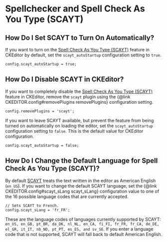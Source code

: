 <!--
Copyright (c) 2003-2015, CKSource - Frederico Knabben. All rights reserved.
For licensing, see LICENSE.md.
-->

# Spellchecker and Spell Check As You Type (SCAYT)


## How Do I Set SCAYT to Turn On Automatically?

If you want to turn on the [Spell Check As You Type (SCAYT)](#!/guide/user_spell_checking) feature in CKEditor by default, set the `scayt_autoStartup` configuration setting to `true`.

	config.scayt_autoStartup = true;


## How Do I Disable SCAYT in CKEditor?

If you want to completely disable the [Spell Check As You Type (SCAYT)](#!/guide/user_spell_checking) feature in CKEditor, remove the `scayt` plugin using the {@link CKEDITOR.config#removePlugins removePlugins} configuration setting.

	config.removePlugins = 'scayt';

If you want to leave SCAYT available, but prevent the feature from being turned on automatically on loading the editor, set the `scayt_autoStartup` configuration setting to `false`. This is the default value for CKEditor configuration.

	config.scayt_autoStartup = false;


## How Do I Change the Default Language for Spell Check As You Type (SCAYT)?

By default [SCAYT](#!/guide/user_spell_checking-section-1) treats the text written in the editor as American English (`en_US`). If you want to change the default SCAYT language, set the {@link CKEDITOR.config#scayt_sLang scayt_sLang} configuration value to one of the 16 possible language codes that are currently accepted.

	// Sets SCAYT to French.
	config.scayt_sLang = 'fr_FR';

These are the language codes of languages currently supported by SCAYT: `en_US, en_GB, pt_BR, da_DK, nl_NL, en_CA, fi_FI, fr_FR, fr_CA, de_DE, el_GR, it_IT, nb_NO, pt_PT, es_ES, and sv_SE`. If you enter a language code that is not supported, SCAYT will fall back to default American English.
